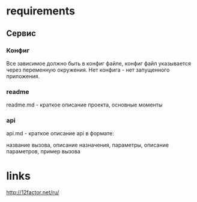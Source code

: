 # requirements

## Сервис

### Конфиг

Все зависимое должно быть в конфиг файле, конфиг файл указывается через переменную окружения.
Нет конфига - нет запущенного приложения.

### readme

readme.md - краткое описание проекта, основные моменты

### api

api.md - краткое описание api в формате:

название вызова, описание назначения, параметры, описание параметров, пример вызова






# links


http://12factor.net/ru/
